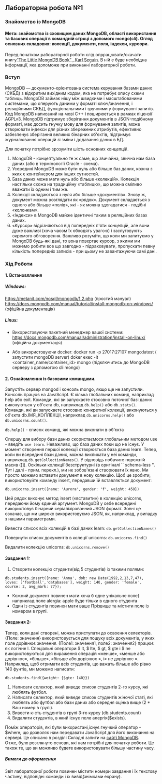 ## Лабораторна робота №1
### Знайомство із MongoDB

#### Мета:  знайомство із сховищем даних MongoDB, області використання та базових операції в командній строці з допомого mongo(cli). Огляд основних складових: колекції, документи, поля, індекси, курсори.


Перед початком рабораторної роботи слід опррацювати/скачати книгу[“The Little MongoDB Book“ , Karl Seguin](https://www.pvsm.ru/download/mongodb-ru.pdf). В ній є буде необхідна інформації, яка допоможе при виконанні лабораторної роботи.

### Вступ
MongoDB — документо-орієнтована система керування базами даних (СКБД) з відкритим вихідним кодом, яка не потребує опису схеми таблиць. MongoDB займає нішу між швидкими і масштабованими системами, що оперують даними у форматі ключ/значення, і реляційними СКБД, функціональними і зручними у формуванні запитів. Код MongoDB написаний на мові C++ і поширюється в рамках ліцензії AGPLv3. 
MongoDB підтримує зберігання документів в JSON-подібному форматі, має досить гнучку мову для формування запитів, може створювати індекси для різних збережених атрибутів, ефективно забезпечує зберігання великих бінарних об'єктів, підтримує журналювання операцій зі зміни і додавання даних в БД. 

Для початку потрібно зрозуміти шість основних концепцій.
1. MongoDB - концептуально те ж саме, що звичайна, звична нам база даних (або в термінології Oracle - схема).
2. Усередині MongoDB може бути нуль або більше баз даних, кожна з яких є контейнером для інших сутностей.
3. База даних може мати нуль або більше «колекцій». Колекція настільки схожа на традиційну «таблицю», що можна сміливо вважати їх одним і тим же.
4. Колекції складаються з нуля або більше «документів». Знову ж, документ можна розглядати як «рядок».
Документ складається з одного або більше «полів», які - як можна здогадатися - подібні «колонкам».
5. «Індекси» в MongoDB майже ідентичні таким в реляційних базах даних.
6. «Курсор» відрізняються від попередніх п'яти концепцій, але вони дуже важливі (хоча часом їх обходять увагою) і заслуговують окремого обговорення. Важливо розуміти, що коли ми запитуємо у MongoDB будь-які дані, то вона повертає курсор, з якими ми можемо робити все що завгодно - підраховувати, пропускати певну кількість попередніх записів - при цьому не завантажуючи самі дані.


### Хід Роботи

#### 1. Встановллення

##### Windows:
https://metanit.com/nosql/mongodb/1.2.php  (простий мануал)
https://docs.mongodb.com/manual/tutorial/install-mongodb-on-windows/ (офіційна документація)

##### Linux:
* Використовуючи пакетний менеджер вашої системи:
https://docs.mongodb.com/manual/administration/install-on-linux/  (офіційна документація)

* Або використовуючи docker:
docker run -p 27017:27107  mongo:latest ( запустити mongoDB server) 
doker exec -it <container_name/container_id> mongo (підключитись до MongoDB серверу з допомогою cli mongo)

#### 2. Ознайомлення із базовими командами.

Запустіть сервер mongod і консоль mongo, якщо ще не запустили. Консоль працює на JavaScript. Є кілька глобальних команд, наприклад help або exit. Команди, які ви запускаєте стосовно поточної базі даних виконуються у об'єкта db, наприклад `db.help()` або `db.stats()`. Команди, які ви запускаєте стосовно конкретної колекції, виконуються у об'єкта db.ІМЯ_КОЛЛЕКЦІІ, наприклад `db.unicorns.help()` або `db.unicorns.count()`.

`db.help()` - список команд, які можна виконати в об'єкта

Спершу для вибору бази даних скористаємося глобальним методом use - введіть `use learn`. Неважливо, що база даних поки що не існує. У момент створення першої колекції створюється база даних learn. Тепер, коли ви всередині бази даних, можна
викликати у неї команди, наприклад `db.getCollectionNames()`. У відповідь побачите порожній масив ([]). Оскільки колекції безструктурні (в оригіналі `` schema-less ''. Тут і далі - прим. перекл.), ми не зобов'язані створювати їх явно. Ми просто можемо вставити документ в нову колекцію. Щоб це зробити, використовуйте команду insert, передавши
їй вставляється документ: 

`db.unicorns.insert({name: 'Aurora', gender: 'f', weight: 450})`

Цей рядок виконує метод insert («вставити») в колекцію unicorns, передаючи йому єдиний аргумент. MongoDB у себе всередині використовує бінарний серіалізірованний JSON формат. Зовні це означає, що ми широко використовуємо JSON, як, наприклад, у випадку з нашими параметрами. 

Вивести список всіх колекцій в базі даних learn: 
`db.getCollectionNames()`

Повернути список документів в колеції unicorns: 
`db.unicorns.find()`

Видалити колекцію unicorns: 
`db.unicorns.remove()`

#### Завдання 1:

1. Створити колекцію студенти(від 5 студентів) із такими полями:

```
db.students.insert({name: 'Anna', dob: new Date(1992,2,13,7,47), loves: ['football','databases'], weight: 140, gender: 'female', course: 2, avg_mark: 77});
```

* Кожний документ повинен мати хоча б одне унікальне поле( наприклад поле alergia: apple буде тільки в одного студента
* Один із студентів повинен мати ваше Прізвище та містити поле із номером в групі.

#### Завдання 2:
Тепер, коли дані створені, можна приступати до освоєння селекторів. {Поле: значення} використовується для пошуку всіх документів, у яких поле дорівнює значення. {Поле1: значення1, поле2: значення2} працює як логічне І. Спеціальні оператори $ lt, $ lte, $ gt, $ gte і $ ne використовуються для вираження операцій «менше», «менше або дорівнює», «більше», «більше або дорівнює », і« не дорівнює ». Наприклад, щоб отримати всіх студентів, що важать більше або рівно 140  фунтів, ми можемо написати:

`db.students.find({weight: {$gte: 140}})`

1. Написати селектор, який виведе список студентів 2-го курсу, які люблять футбол.
2. Написати селектор, який виведе список студентів жіночої статі, які люблять або футбол або бази даних або середня оцінка вище (2 * Ваш номер в групі).
3. Вивести к-сть студентів в групі 3-го курсу (db.students.count)
4. Видалити студентів, в який існує поле алергія($exists).

Поміж операторів, які були використані,існує гнучкий оператор - $where, що дозволяє нам передавати JavaScript для його виконання на сервері. Це описано в розділі Складні запити на [сайті MongoDB](https://docs.mongodb.com/manual/reference/operator/query/where/).  
Отже, було розглянуто основи, які нам потрібні для початку роботи. Це також те, що ви можливо будете використовувати більшу частину часу.

##### Вимоги до оформлення
Звіт лабораторної роботи повинен містити номери завдання і їх текстову частину, відповідні команди і їх вивід(знімками екрану).
